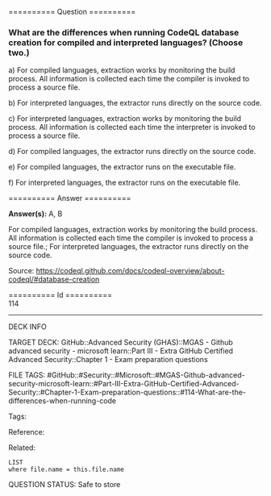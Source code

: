 ========== Question ==========  

### What are the differences when running CodeQL database creation for compiled and interpreted languages? (Choose two.)

a) For compiled languages, extraction works by monitoring the build process. All information is collected each time the compiler is invoked to process a source file.

b) For interpreted languages, the extractor runs directly on the source code.

c) For interpreted languages, extraction works by monitoring the build process. All information is collected each time the interpreter is invoked to process a source file.

d) For compiled languages, the extractor runs directly on the source code.

e) For compiled languages, the extractor runs on the executable file.

f) For interpreted languages, the extractor runs on the executable file.  

========== Answer ==========  

**Answer(s):** A, B

For compiled languages, extraction works by monitoring the build process. All information is collected each time the compiler is invoked to process a source file.; For interpreted languages, the extractor runs directly on the source code.

Source: https://codeql.github.com/docs/codeql-overview/about-codeql/#database-creation

========== Id ==========  
114

---

DECK INFO

TARGET DECK: GitHub::Advanced Security (GHAS)::MGAS - Github advanced security - microsoft learn::Part III - Extra GitHub Certified Advanced Security::Chapter 1 - Exam preparation questions

FILE TAGS: #GitHub::#Security::#Microsoft::#MGAS-Github-advanced-security-microsoft-learn::#Part-III-Extra-GitHub-Certified-Advanced-Security::#Chapter-1-Exam-preparation-questions::#114-What-are-the-differences-when-running-code

Tags:

Reference:

Related:

```dataview
LIST
where file.name = this.file.name
```

QUESTION STATUS: Safe to store
